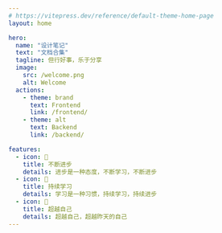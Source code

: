 ```yaml
---
# https://vitepress.dev/reference/default-theme-home-page
layout: home

hero:
  name: "设计笔记"
  text: "文档合集"
  tagline: 但行好事，乐于分享
  image:
    src: /welcome.png
    alt: Welcome
  actions:
    - theme: brand
      text: Frontend
      link: /frontend/
    - theme: alt
      text: Backend
      link: /backend/

features:
  - icon: 🚀
    title: 不断进步
    details: 进步是一种态度，不断学习，不断进步
  - icon: 📝
    title: 持续学习
    details: 学习是一种习惯，持续学习，持续进步
  - icon: 🌈
    title: 超越自己
    details: 超越自己，超越昨天的自己
---
```


